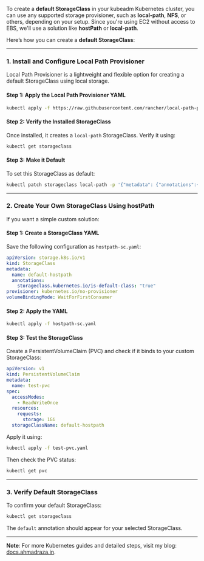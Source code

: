To create a **default StorageClass** in your kubeadm Kubernetes cluster, you can use any supported storage provisioner, such as **local-path**, **NFS**, or others, depending on your setup. Since you're using EC2 without access to EBS, we'll use a solution like **hostPath** or **local-path**.

Here’s how you can create a **default StorageClass**:

---

### 1. **Install and Configure Local Path Provisioner**
Local Path Provisioner is a lightweight and flexible option for creating a default StorageClass using local storage.

#### Step 1: Apply the Local Path Provisioner YAML
```bash
kubectl apply -f https://raw.githubusercontent.com/rancher/local-path-provisioner/master/deploy/local-path-storage.yaml
```

#### Step 2: Verify the Installed StorageClass
Once installed, it creates a `local-path` StorageClass. Verify it using:
```bash
kubectl get storageclass
```

#### Step 3: Make it Default
To set this StorageClass as default:
```bash
kubectl patch storageclass local-path -p '{"metadata": {"annotations":{"storageclass.kubernetes.io/is-default-class":"true"}}}'
```

---

### 2. **Create Your Own StorageClass Using hostPath**
If you want a simple custom solution:

#### Step 1: Create a StorageClass YAML
Save the following configuration as `hostpath-sc.yaml`:
```yaml
apiVersion: storage.k8s.io/v1
kind: StorageClass
metadata:
  name: default-hostpath
  annotations:
    storageclass.kubernetes.io/is-default-class: "true"
provisioner: kubernetes.io/no-provisioner
volumeBindingMode: WaitForFirstConsumer
```

#### Step 2: Apply the YAML
```bash
kubectl apply -f hostpath-sc.yaml
```

#### Step 3: Test the StorageClass
Create a PersistentVolumeClaim (PVC) and check if it binds to your custom StorageClass:
```yaml
apiVersion: v1
kind: PersistentVolumeClaim
metadata:
  name: test-pvc
spec:
  accessModes:
    - ReadWriteOnce
  resources:
    requests:
      storage: 1Gi
  storageClassName: default-hostpath
```
Apply it using:
```bash
kubectl apply -f test-pvc.yaml
```

Then check the PVC status:
```bash
kubectl get pvc
```

---

### 3. **Verify Default StorageClass**
To confirm your default StorageClass:
```bash
kubectl get storageclass
```
The `default` annotation should appear for your selected StorageClass.

---

**Note**: For more Kubernetes guides and detailed steps, visit my blog: [docs.ahmadraza.in](https://docs.ahmadraza.in). 